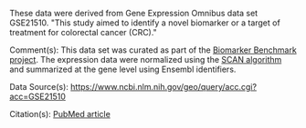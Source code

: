 These data were derived from Gene Expression Omnibus data set GSE21510. "This study aimed to identify a novel biomarker or a target of treatment for colorectal cancer (CRC)."

Comment(s): This data set was curated as part of the [Biomarker Benchmark project](https://osf.io/ssk3t/). The expression data were normalized using the [SCAN algorithm](https://bioconductor.org/packages/release/bioc/html/SCAN.UPC.html) and summarized at the gene level using Ensembl identifiers.

Data Source(s): https://www.ncbi.nlm.nih.gov/geo/query/acc.cgi?acc=GSE21510

Citation(s): [PubMed article](https://www.ncbi.nlm.nih.gov/pubmed/21270110)
